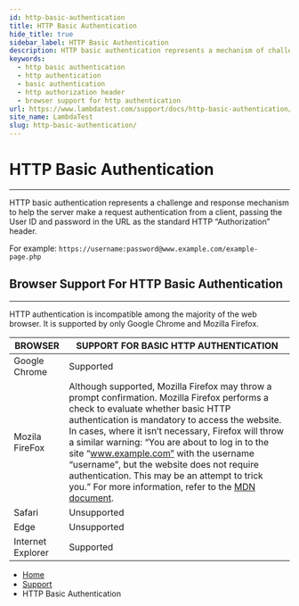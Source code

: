 ```yaml
---
id: http-basic-authentication
title: HTTP Basic Authentication
hide_title: true
sidebar_label: HTTP Basic Authentication
description: HTTP basic authentication represents a mechanism of challenge and response to help the server make a request authentication from a client, passing the User ID and password in the URL as the standard HTTP &quot;Authorization&quot; header.
keywords:
  - http basic authentication
  - http authentication
  - basic authentication
  - http authorization header
  - browser support for http authentication
url: https://www.lambdatest.com/support/docs/http-basic-authentication/
site_name: LambdaTest
slug: http-basic-authentication/
---
```


<script type="application/ld+json"
      dangerouslySetInnerHTML={{ __html: JSON.stringify({
       "@context": "https://schema.org",
        "@type": "BreadcrumbList",
        "itemListElement": [{
          "@type": "ListItem",
          "position": 1,
          "name": "LambdaTest",
          "item": "https://www.lambdatest.com"
        },{
          "@type": "ListItem",
          "position": 2,
          "name": "Support",
          "item": "https://www.lambdatest.com/support/docs/"
        },{
          "@type": "ListItem",
          "position": 3,
          "name": "HTTP Basic Authentication",
          "item": "https://www.lambdatest.com/support/docs/http-basic-authentication/"
        }]
      })
    }}
></script>

# HTTP Basic Authentication

* * *

HTTP basic authentication represents a challenge and response mechanism to help the server make a request authentication from a client, passing the User ID and password in the URL as the standard HTTP “Authorization” header. 

For example: `https://username:password@www.example.com/example-page.php`

## Browser Support For HTTP Basic Authentication

* * *
HTTP authentication is incompatible among the majority of the web browser. It is supported by only Google Chrome and Mozilla Firefox.

| BROWSER | SUPPORT FOR BASIC HTTP AUTHENTICATION |
| ------------ | --------------------------------------------------------------------------------------------------------------------------- |
| Google Chrome | Supported |
| Mozila FireFox | Although supported, Mozilla Firefox may throw a prompt confirmation. Mozilla Firefox performs a check to evaluate whether basic HTTP authentication is mandatory to access the website. In cases, where it isn’t necessary, Firefox will throw a similar warning: “You are about to log in to the site “www.example.com” with the username “username”, but the website does not require authentication. This may be an attempt to trick you.” For more information, refer to the [MDN document](https://developer.mozilla.org/en-US/docs/Web/HTTP/Authentication). |
| Safari | Unsupported |
| Edge | Unsupported |
| Internet Explorer | Supported |

<nav aria-label="breadcrumbs">
  <ul className="breadcrumbs">
    <li className="breadcrumbs__item">
      <a className="breadcrumbs__link" href="https://www.lambdatest.com">
        Home
      </a>
    </li>
    <li className="breadcrumbs__item">
      <a className="breadcrumbs__link" target="_self" href="https://www.lambdatest.com/support/docs/">
        Support
      </a>
    </li>
    <li className="breadcrumbs__item breadcrumbs__item--active">
      <span className="breadcrumbs__link">
        HTTP Basic Authentication
      </span>
    </li>
  </ul>
</nav>